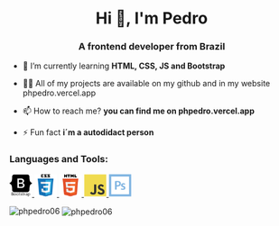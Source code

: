 <h1 align="center">Hi 👋, I'm Pedro</h1>
<h3 align="center">A frontend developer from Brazil</h3>

- 🌱 I’m currently learning **HTML, CSS, JS and Bootstrap**

- 👨‍💻 All of my projects are available on my github and in my website phpedro.vercel.app

- 📫 How to reach me? **you can find me on phpedro.vercel.app**

- ⚡ Fun fact **i´m a autodidact person**

<h3 align="left">Languages and Tools:</h3>
<p align="left"> <a href="https://getbootstrap.com" target="_blank" rel="noreferrer"> <img src="https://raw.githubusercontent.com/devicons/devicon/master/icons/bootstrap/bootstrap-plain-wordmark.svg" alt="bootstrap" width="40" height="40"/> </a> <a href="https://www.w3schools.com/css/" target="_blank" rel="noreferrer"> <img src="https://raw.githubusercontent.com/devicons/devicon/master/icons/css3/css3-original-wordmark.svg" alt="css3" width="40" height="40"/> </a> <a href="https://www.w3.org/html/" target="_blank" rel="noreferrer"> <img src="https://raw.githubusercontent.com/devicons/devicon/master/icons/html5/html5-original-wordmark.svg" alt="html5" width="40" height="40"/> </a> <a href="https://developer.mozilla.org/en-US/docs/Web/JavaScript" target="_blank" rel="noreferrer"> <img src="https://raw.githubusercontent.com/devicons/devicon/master/icons/javascript/javascript-original.svg" alt="javascript" width="40" height="40"/> </a> <a href="https://www.photoshop.com/en" target="_blank" rel="noreferrer"> <img src="https://raw.githubusercontent.com/devicons/devicon/master/icons/photoshop/photoshop-line.svg" alt="photoshop" width="40" height="40"/> </a> </p>

<p><img align="left" src="https://github-readme-stats.vercel.app/api/top-langs?username=phpedro06&show_icons=true&locale=en&layout=compact" alt="phpedro06" /></p>

<p>&nbsp;<img align="center" src="https://github-readme-stats.vercel.app/api?username=phpedro06&show_icons=true&locale=en" alt="phpedro06" /></p>
